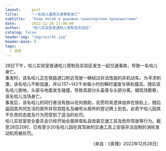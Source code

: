 ```yaml
---
layout:     post
title:      "一名哈儿遭遇交通事故身亡"
subtitle:   "Хаер погиб в дорожно-транспортном происшествии"
date:       2022-12-28 21:00:00
author:     "哈儿实验室普通哈儿管制及实验区"
catalog: false
header-img: "img/sssr41.jpg"
header-mask: 0
tags:
  - 消息
---
```


28日下午，哈儿实验室普通哈儿管制及实验区发生一起交通事故，导致一名哈儿身亡。  
事发时，该名哈儿正在铁路道口附近驾驶一辆经过非法改装的非机动车。为寻求刺激，该名哈儿不断加速，并以137~142千米每小时的瞬时速度与铁轨撞击。随后该名哈儿倒地，头部与地面发生碰撞，导致其部分头盖骨与头部分离。据现场勘察，该名哈儿当场身亡。  
事发后，该名哈儿的同行者没有施以任何救助，反而将其遗体抛弃在铁轨上，随后返回其共同生活的居所并将其姓名及编号从居所的登记牌上划去。此若干哈儿因其不负责的态度及行为而受到了适当的处罚。  
哈儿实验室安全委员会已经开始全面排查私自改装交通工具及危险驾驶等行为。截至28日20时，已有至少20名哈儿因在其驾驶的交通工具上安装非法自制的涡轮发动机而被处罚。
<div style="text-align: right">（来自：《真理》2022年12月28日）</div>